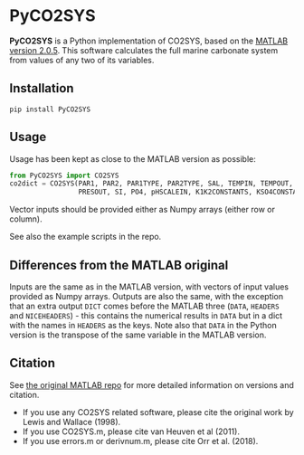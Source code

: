 # PyCO2SYS

**PyCO2SYS** is a Python implementation of CO2SYS, based on the [MATLAB version 2.0.5](https://github.com/jamesorr/CO2SYS-MATLAB). This software calculates the full marine carbonate system from values of any two of its variables.

## Installation

    pip install PyCO2SYS

## Usage

Usage has been kept as close to the MATLAB version as possible:

```python
from PyCO2SYS import CO2SYS
co2dict = CO2SYS(PAR1, PAR2, PAR1TYPE, PAR2TYPE, SAL, TEMPIN, TEMPOUT, PRESIN,
                 PRESOUT, SI, PO4, pHSCALEIN, K1K2CONSTANTS, KSO4CONSTANTS)[0]
```

Vector inputs should be provided either as Numpy arrays (either row or column).

See also the example scripts in the repo.

## Differences from the MATLAB original

Inputs are the same as in the MATLAB version, with vectors of input values provided as Numpy arrays. Outputs are also the same, with the exception that an extra output `DICT` comes before the MATLAB three (`DATA`, `HEADERS` and `NICEHEADERS`) - this contains the numerical results in `DATA` but in a dict with the names in `HEADERS` as the keys. Note also that `DATA` in the Python version is the transpose of the same variable in the MATLAB version.

## Citation

See [the original MATLAB repo](https://github.com/jamesorr/CO2SYS-MATLAB) for more detailed information on versions and citation.

  * If you use any CO2SYS related software, please cite the original work by Lewis and Wallace (1998).
  * If you use CO2SYS.m, please cite van Heuven et al (2011).
  * If you use errors.m or derivnum.m, please cite Orr et al. (2018).
